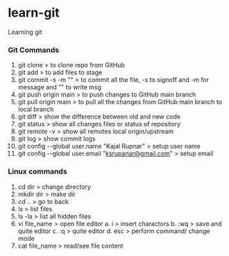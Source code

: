 # learn-git
 Learning git
 
### Git Commands

1. git clone > to clone repo from GitHub
2. git add > to add files to stage
3. git commit -s -m "" > to commit all the file, -s to signoff and -m for message and "" to write msg
4. git push origin main > to push changes to GitHub main branch
5. git pull origin main > to pull all the changes from GitHub main branch to local branch
6. git diff > show the difference between old and new code
7. git status > show all changes files or status of repository
8. git remote -v > show all remotes local origin/upstream
9. git log > show commit logs
10. git config --global user.name "Kajal Rupnar" > setup user name
11. git config --global user.email "ksrupanar@gmail.com" > setup email

### Linux commands

1. cd dir > change directory
2. mkdir dir > make dir
3. cd .. > go to back
4. ls > list files
5. ls -la > list all hidden files
6. vi file_name > open file editor
	a. i > insert charactors
	b. :wq > save and quite editor
	c. :q > quite editor
	d. esc > perform command/ change mode
7. cat file_name > read/see file content
